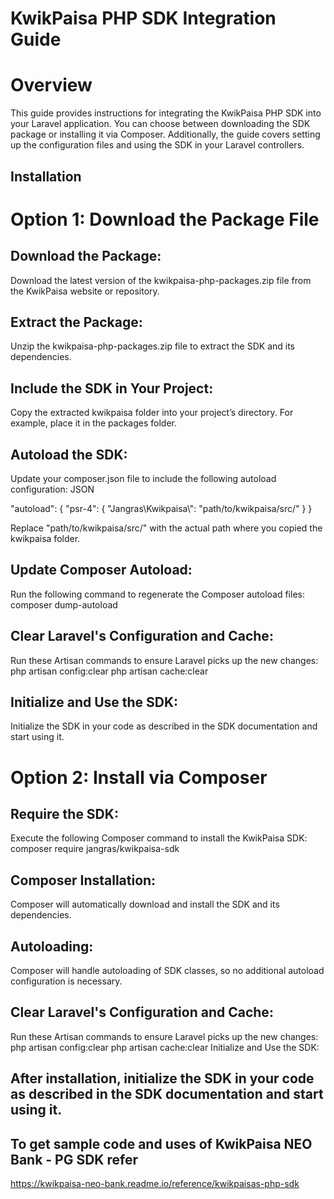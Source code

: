 # KwikPaisa PHP SDK Integration Guide

# Overview
This guide provides instructions for integrating the KwikPaisa PHP SDK into your Laravel application. You can choose between downloading the SDK package or installing it via Composer. Additionally, the guide covers setting up the configuration files and using the SDK in your Laravel controllers.


## Installation
# Option 1: Download the Package File
## Download the Package:
Download the latest version of the kwikpaisa-php-packages.zip file from the KwikPaisa website or repository.

## Extract the Package:
Unzip the kwikpaisa-php-packages.zip file to extract the SDK and its dependencies.

## Include the SDK in Your Project:
Copy the extracted kwikpaisa folder into your project’s directory. For example, place it in the packages folder.

## Autoload the SDK:
Update your composer.json file to include the following autoload configuration:
JSON

"autoload": {
    "psr-4": {
        "Jangras\\Kwikpaisa\\": "path/to/kwikpaisa/src/"
    }
}

Replace "path/to/kwikpaisa/src/" with the actual path where you copied the kwikpaisa folder.

## Update Composer Autoload:
Run the following command to regenerate the Composer autoload files:
composer dump-autoload

## Clear Laravel's Configuration and Cache:
Run these Artisan commands to ensure Laravel picks up the new changes:
php artisan config:clear
php artisan cache:clear

## Initialize and Use the SDK:
Initialize the SDK in your code as described in the SDK documentation and start using it.



# Option 2: Install via Composer
## Require the SDK:
Execute the following Composer command to install the KwikPaisa SDK:
composer require jangras/kwikpaisa-sdk

## Composer Installation:
Composer will automatically download and install the SDK and its dependencies.

## Autoloading:
Composer will handle autoloading of SDK classes, so no additional autoload configuration is necessary.

## Clear Laravel's Configuration and Cache:
Run these Artisan commands to ensure Laravel picks up the new changes:
php artisan config:clear
php artisan cache:clear
Initialize and Use the SDK:

## After installation, initialize the SDK in your code as described in the SDK documentation and start using it.


## To get sample code and uses of KwikPaisa NEO Bank - PG SDK refer
https://kwikpaisa-neo-bank.readme.io/reference/kwikpaisas-php-sdk 

